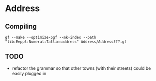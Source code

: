 Address
=======

Compiling
---------

    gf --make --optimize-pgf --mk-index --path "lib:Eeppl:Numeral:Tallinnaddress" Address/Address???.gf

TODO
----

  * refactor the grammar so that other towns (with their streets) could be easily plugged in
